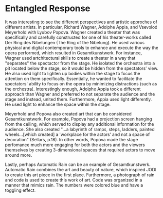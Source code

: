 # Entangled Response
It was interesting to see the different perspectives and artistic approches of different artists. In particular, Richard Wagner, Adolphe Appia, and Vsevolod Meyerhold with Lyubov Popova. Wagner created a theater that was specifically and carefully constructed for one of his theater-works called Der Ring des Nibelungen (The Ring of the Nibelung). He used various physical and digital contemporary tools to enhance and execute the way the opera performed, which resulted in Gesamtkunstwerk. For instance, Wagner used artchitectural skills to create a theater in a way that "separates" the spectactor from the stage. He isolated the orchestra into a pit located below the stage, so it would be hidden from the spectators' view. He also used light to lighten up bodies within the stage to focus the attention on them specifically. Essentially, he wanted to facilitate the spectators' ability to focus on the opera by minimizing distractions (such as the orchestra). Interestingly enough, Adolphe Appia took a different approach than Wagner and preferred to not separate the audience and the stage and instead, united them. Furthermore, Appia used light differently. He used light to enhance the space within the stage. 

Meyerhold and Popova also created art that can be considered Gesamtkunstwerk. For example, Popova had a projection screen hanging from the ceiling, which served to display any additional information for the audience. She also created "...a labyrinth of ramps, steps, ladders, painted wheels...[which created] a 'workplace for the actors' and not a space of decoration" (Sellars, p.18). In other words, Popova made the stage perfomance much more engaging for both the actors and the viewers themselves by creating 3-dimensional spaces that required actors to move around more.

Lastly, perhaps Automatic Rain can be an example of Gesamtkunstwerk. Automatic Rain combines the art and beauty of nature, which inspired JODI to create this art piece in the first place. Furthermore, a photograph of rain and code is used to create this work of art. Code was organized in a manner that mimics rain. The numbers were colored blue and have a toggling effect. 

<!--       ,
                          //\
                         / | ;
                         | /_|
                       .-"`  `"-. 
                     /`          `\
                    /              \
              .-.,_|      .-""""-. |
             |     `",_,-'  (((-. '(  
              \ (`"=._.'/   (  (o>'-`"#
   ,           '.`"-'` /     `--`  '==;
  /\\            `'--'`\         _.'~~
 / | \                  `.,___,-} 
 | |  |                   )  {  }
  \ \ (.--==---==-------=' o {  }
   ",/` (_) (_)  (_)    (_)   \ /
    / ()   o   ()    ()        ^|
    \   ()  (    () o        ;  /
     `\      \         ;    / } |
       )      \       /   /`  } /
    ,-'       |=,_   |   /,_ ,'/
    |    _,.-`/   `"=\   \\   \
    | ."` \  |        \   \`\  \
    | |    \ \         `\  \ `\ \
    | |     \ \          `\ \  \ \
    | |      \ \           \ \  \ \
    | |       \ \           \ \  \ \
    | |        \ \           \ \  \ \
    | |         ) \           \ \  ) \
jgs `) \        ^ww            ) \ ^ww
     ^ww                       ^ww
Bambi is one of my favorite childhood movies. It always made me sad when Bambi lost his mother and kept searching for her. -->
